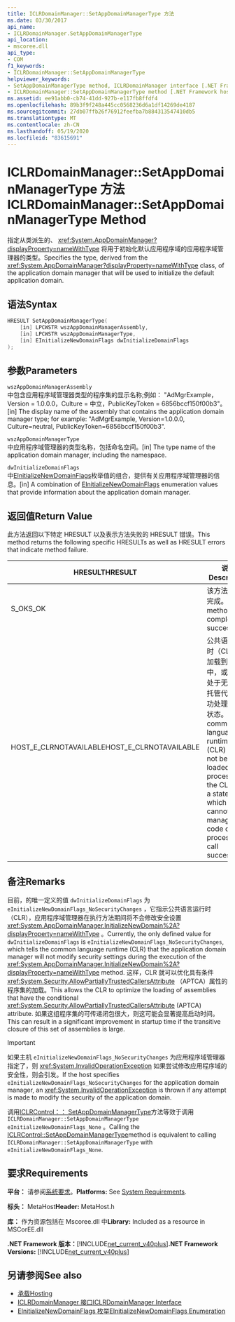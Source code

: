 ```yaml
---
title: ICLRDomainManager::SetAppDomainManagerType 方法
ms.date: 03/30/2017
api_name:
- ICLRDomainManager.SetAppDomainManagerType
api_location:
- mscoree.dll
api_type:
- COM
f1_keywords:
- ICLRDomainManager::SetAppDomainManagerType
helpviewer_keywords:
- SetAppDomainManagerType method, ICLRDomainManager interface [.NET Framework hosting]
- ICLRDomainManager::SetAppDomainManagerType method [.NET Framework hosting]
ms.assetid: ee91abb0-cb74-41dd-927b-e117fb8ffdf4
ms.openlocfilehash: 89b3f9f248a445cc0568236d6a1df14269de4187
ms.sourcegitcommit: 27db07ffb26f76912feefba7b884313547410db5
ms.translationtype: MT
ms.contentlocale: zh-CN
ms.lasthandoff: 05/19/2020
ms.locfileid: "83615691"
---
```

# <a name="iclrdomainmanagersetappdomainmanagertype-method"></a><span data-ttu-id="82d58-102">ICLRDomainManager::SetAppDomainManagerType 方法</span><span class="sxs-lookup"><span data-stu-id="82d58-102">ICLRDomainManager::SetAppDomainManagerType Method</span></span>
<span data-ttu-id="82d58-103">指定从类派生的、 <xref:System.AppDomainManager?displayProperty=nameWithType> 将用于初始化默认应用程序域的应用程序域管理器的类型。</span><span class="sxs-lookup"><span data-stu-id="82d58-103">Specifies the type, derived from the <xref:System.AppDomainManager?displayProperty=nameWithType> class, of the application domain manager that will be used to initialize the default application domain.</span></span>  
  
## <a name="syntax"></a><span data-ttu-id="82d58-104">语法</span><span class="sxs-lookup"><span data-stu-id="82d58-104">Syntax</span></span>  
  
```cpp  
HRESULT SetAppDomainManagerType(  
    [in] LPCWSTR wszAppDomainManagerAssembly,  
    [in] LPCWSTR wszAppDomainManagerType,  
    [in] EInitializeNewDomainFlags dwInitializeDomainFlags  
);  
```  
  
## <a name="parameters"></a><span data-ttu-id="82d58-105">参数</span><span class="sxs-lookup"><span data-stu-id="82d58-105">Parameters</span></span>  
 `wszAppDomainManagerAssembly`  
 <span data-ttu-id="82d58-106">中包含应用程序域管理器类型的程序集的显示名称;例如： "AdMgrExample，Version = 1.0.0.0，Culture = 中立，PublicKeyToken = 6856bccf150f00b3"。</span><span class="sxs-lookup"><span data-stu-id="82d58-106">[in] The display name of the assembly that contains the application domain manager type; for example: "AdMgrExample, Version=1.0.0.0, Culture=neutral, PublicKeyToken=6856bccf150f00b3".</span></span>  
  
 `wszAppDomainManagerType`  
 <span data-ttu-id="82d58-107">中应用程序域管理器的类型名称，包括命名空间。</span><span class="sxs-lookup"><span data-stu-id="82d58-107">[in] The type name of the application domain manager, including the namespace.</span></span>  
  
 `dwInitializeDomainFlags`  
 <span data-ttu-id="82d58-108">中[EInitializeNewDomainFlags](einitializenewdomainflags-enumeration.md)枚举值的组合，提供有关应用程序域管理器的信息。</span><span class="sxs-lookup"><span data-stu-id="82d58-108">[in] A combination of [EInitializeNewDomainFlags](einitializenewdomainflags-enumeration.md) enumeration values that provide information about the application domain manager.</span></span>  
  
## <a name="return-value"></a><span data-ttu-id="82d58-109">返回值</span><span class="sxs-lookup"><span data-stu-id="82d58-109">Return Value</span></span>  
 <span data-ttu-id="82d58-110">此方法返回以下特定 HRESULT 以及表示方法失败的 HRESULT 错误。</span><span class="sxs-lookup"><span data-stu-id="82d58-110">This method returns the following specific HRESULTs as well as HRESULT errors that indicate method failure.</span></span>  
  
|<span data-ttu-id="82d58-111">HRESULT</span><span class="sxs-lookup"><span data-stu-id="82d58-111">HRESULT</span></span>|<span data-ttu-id="82d58-112">说明</span><span class="sxs-lookup"><span data-stu-id="82d58-112">Description</span></span>|  
|-------------|-----------------|  
|<span data-ttu-id="82d58-113">S_OK</span><span class="sxs-lookup"><span data-stu-id="82d58-113">S_OK</span></span>|<span data-ttu-id="82d58-114">该方法已成功完成。</span><span class="sxs-lookup"><span data-stu-id="82d58-114">The method completed successfully.</span></span>|  
|<span data-ttu-id="82d58-115">HOST_E_CLRNOTAVAILABLE</span><span class="sxs-lookup"><span data-stu-id="82d58-115">HOST_E_CLRNOTAVAILABLE</span></span>|<span data-ttu-id="82d58-116">公共语言运行时（CLR）未加载到进程中，或 CLR 处于无法运行托管代码或成功处理调用的状态。</span><span class="sxs-lookup"><span data-stu-id="82d58-116">The common language runtime (CLR) has not been loaded into a process, or the CLR is in a state in which it cannot run managed code or process the call successfully.</span></span>|  
  
## <a name="remarks"></a><span data-ttu-id="82d58-117">备注</span><span class="sxs-lookup"><span data-stu-id="82d58-117">Remarks</span></span>  
 <span data-ttu-id="82d58-118">目前，的唯一定义的值 `dwInitializeDomainFlags` 为 `eInitializeNewDomainFlags_NoSecurityChanges` ，它指示公共语言运行时（CLR），应用程序域管理器在执行方法期间将不会修改安全设置 <xref:System.AppDomainManager.InitializeNewDomain%2A?displayProperty=nameWithType> 。</span><span class="sxs-lookup"><span data-stu-id="82d58-118">Currently, the only defined value for `dwInitializeDomainFlags` is `eInitializeNewDomainFlags_NoSecurityChanges`, which tells the common language runtime (CLR) that the application domain manager will not modify security settings during the execution of the <xref:System.AppDomainManager.InitializeNewDomain%2A?displayProperty=nameWithType> method.</span></span> <span data-ttu-id="82d58-119">这样，CLR 就可以优化具有条件 <xref:System.Security.AllowPartiallyTrustedCallersAttribute> （APTCA）属性的程序集的加载。</span><span class="sxs-lookup"><span data-stu-id="82d58-119">This allows the CLR to optimize the loading of assemblies that have the conditional <xref:System.Security.AllowPartiallyTrustedCallersAttribute> (APTCA) attribute.</span></span> <span data-ttu-id="82d58-120">如果这组程序集的可传递闭包很大，则这可能会显著提高启动时间。</span><span class="sxs-lookup"><span data-stu-id="82d58-120">This can result in a significant improvement in startup time if the transitive closure of this set of assemblies is large.</span></span>  
  
> [!IMPORTANT]
> <span data-ttu-id="82d58-121">如果主机 `eInitializeNewDomainFlags_NoSecurityChanges` 为应用程序域管理器指定了，则 <xref:System.InvalidOperationException> 如果尝试修改应用程序域的安全性，则会引发。</span><span class="sxs-lookup"><span data-stu-id="82d58-121">If the host specifies `eInitializeNewDomainFlags_NoSecurityChanges` for the application domain manager, an <xref:System.InvalidOperationException> is thrown if any attempt is made to modify the security of the application domain.</span></span>  
  
 <span data-ttu-id="82d58-122">调用[ICLRControl：： SetAppDomainManagerType](iclrcontrol-setappdomainmanagertype-method.md)方法等效于调用 `ICLRDomainManager::SetAppDomainManagerType` `eInitializeNewDomainFlags_None` 。</span><span class="sxs-lookup"><span data-stu-id="82d58-122">Calling the [ICLRControl::SetAppDomainManagerType](iclrcontrol-setappdomainmanagertype-method.md)method is equivalent to calling `ICLRDomainManager::SetAppDomainManagerType` with `eInitializeNewDomainFlags_None`.</span></span>  
  
## <a name="requirements"></a><span data-ttu-id="82d58-123">要求</span><span class="sxs-lookup"><span data-stu-id="82d58-123">Requirements</span></span>  
 <span data-ttu-id="82d58-124">**平台：** 请参阅[系统要求](../../get-started/system-requirements.md)。</span><span class="sxs-lookup"><span data-stu-id="82d58-124">**Platforms:** See [System Requirements](../../get-started/system-requirements.md).</span></span>  
  
 <span data-ttu-id="82d58-125">**标头：** MetaHost</span><span class="sxs-lookup"><span data-stu-id="82d58-125">**Header:** MetaHost.h</span></span>  
  
 <span data-ttu-id="82d58-126">**库：** 作为资源包括在 Mscoree.dll 中</span><span class="sxs-lookup"><span data-stu-id="82d58-126">**Library:** Included as a resource in MSCorEE.dll</span></span>  
  
 <span data-ttu-id="82d58-127">**.NET Framework 版本：**[!INCLUDE[net_current_v40plus](../../../../includes/net-current-v40plus-md.md)]</span><span class="sxs-lookup"><span data-stu-id="82d58-127">**.NET Framework Versions:** [!INCLUDE[net_current_v40plus](../../../../includes/net-current-v40plus-md.md)]</span></span>  
  
## <a name="see-also"></a><span data-ttu-id="82d58-128">另请参阅</span><span class="sxs-lookup"><span data-stu-id="82d58-128">See also</span></span>

- [<span data-ttu-id="82d58-129">承载</span><span class="sxs-lookup"><span data-stu-id="82d58-129">Hosting</span></span>](index.md)
- [<span data-ttu-id="82d58-130">ICLRDomainManager 接口</span><span class="sxs-lookup"><span data-stu-id="82d58-130">ICLRDomainManager Interface</span></span>](iclrdomainmanager-interface.md)
- [<span data-ttu-id="82d58-131">EInitializeNewDomainFlags 枚举</span><span class="sxs-lookup"><span data-stu-id="82d58-131">EInitializeNewDomainFlags Enumeration</span></span>](einitializenewdomainflags-enumeration.md)
